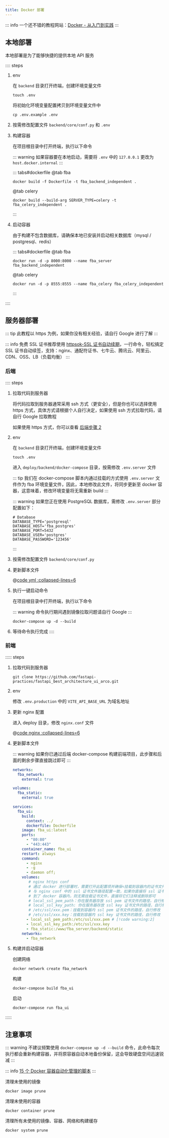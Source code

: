 ```yaml
---
title: Docker 部署
---
```


::: info
一个还不错的教程网站：[Docker - 从入门到实践](https://yeasy.gitbook.io/docker_practice)
:::

## 本地部署

本地部署是为了能够快捷的提供本地 API 服务

:::: steps

1. env

   在 `backend` 目录打开终端，创建环境变量文件

   ```shell:no-line-numbers
   touch .env
   ```

   将初始化环境变量配置拷贝到环境变量文件中

   ```shell:no-line-numbers
   cp .env.example .env
   ```

2. 按需修改配置文件 `backend/core/conf.py` 和 `.env`
3. 构建容器

   在项目根目录中打开终端，执行以下命令

   ::: warning
   如果容器要在本地启动，需要将 `.env` 中的 `127.0.0.1` 更改为 `host.docker.internal`
   :::

   ::: tabs#dockerfile
   @tab fba

   ```shell:no-line-numbers
   docker build -f Dockerfile -t fba_backend_independent .
   ```

   @tab celery

   ```shell:no-line-numbers
   docker build --build-arg SERVER_TYPE=celery -t fba_celery_independent .
   ```

   :::

4. 启动容器

   由于构建不包含数据库，请确保本地已安装并启动相关数据库（mysql / postgresql、redis）

   ::: tabs#dockerfile
   @tab fba

   ```shell:no-line-numbers
   docker run -d -p 8000:8000 --name fba_server fba_backend_independent
   ```

   @tab celery

   ```shell:no-line-numbers
   docker run -d -p 8555:8555 --name fba_celery fba_celery_independent
   ```

   :::

::::

## 服务器部署

::: tip
此教程以 https 为例，如果你没有相关经验，请自行 Google 进行了解
:::

::: info
免费 SSL 证书推荐使用 [httpsok-SSL 证书自动续期](https://httpsok.com/p/4Qjd)，一行命令，轻松搞定 SSL
证书自动续签，支持：nginx、通配符证书、七牛云、腾讯云、阿里云、CDN、OSS、LB（负载均衡）
:::

### 后端

:::: steps

1. 拉取代码到服务器

   将代码拉取到服务器通常采用 ssh 方式（更安全），但是你也可以选择使用 https 方式，具体方式请根据个人自行决定，如果使用 ssh
   方式拉取代码，请自行 Google 拉取教程

   如果使用 https 方式，你可以查看 [后端步骤 2](../summary/quick-start.md#后端)

2. env

   在 `backend` 目录打开终端，创建环境变量文件

   ```shell:no-line-numbers
   touch .env
   ```

   进入 `deploy/backend/docker-compose` 目录，按需修改 `.env.server` 文件

   ::: tip
   我们在 docker-compose 脚本内通过挂载的方式使用 `.env.server` 文件作为 fba 环境变量文件，因此，本地修改此文件，将同步更新至
   docker 容器，这意味着，修改环境变量将无需重新 build
   :::

   ::: warning
   如果您正在使用 PostgreSQL 数据库，需修改 `.env.server` 部分配置如下：

   ```dotenv:no-line-numbers
   # Database
   DATABASE_TYPE='postgresql'
   DATABASE_HOST='fba_postgres'
   DATABASE_PORT=5432
   DATABASE_USER='postgres'
   DATABASE_PASSWORD='123456'
   ```

   :::

3. 按需修改配置文件 `backend/core/conf.py`

4. 更新脚本文件

   @[code yml :collapsed-lines=6](../../code/docker-compose.yml)

5. 执行一键启动命令

   在项目根目录中打开终端，执行以下命令

   ::: warning
   命令执行期间遇到镜像拉取问题请自行 Google
   :::

   ```shell:no-line-numbers
   docker-compose up -d --build
   ```

6. 等待命令执行完成
   ::::

### 前端

::::: steps

1. 拉取代码到服务器

   ```shell:no-line-numbers
   git clone https://github.com/fastapi-practices/fastapi_best_architecture_ui_arco.git
   ```

2. env

   修改 `.env.production` 中的 `VITE_API_BASE_URL` 为域名地址

3. 更新 nginx 配置

   进入 deploy 目录，修改 `nginx.conf` 文件

   @[code nginx :collapsed-lines=6](../../code/nginx.conf)

4. 更新脚本文件

   ::: warning
   如果你已通过后端 docker-compose 构建前端项目，此步骤和后面的剩余步骤直接跳过即可
   :::

   ```yaml :collapsed-lines=6
   networks:
     fba_network:
       external: true

   volumes:
     fba_static:
       external: true

   services:
     fba_ui:
       build:
         context: ../
         dockerfile: Dockerfile
       image: fba_ui:latest
       ports:
         - "80:80"
         - "443:443"
       container_name: fba_ui
       restart: always
       command:
         - nginx
         - -g
         - daemon off;
       volumes:
          # nginx https conf
          # 通过 docker 进行部署时，需要打开此配置项并确保<挂载到容器内的证书文件路径>配置
          # 与 nginx conf 中的 ssl 证书文件路径配置一致，如果你直接将 ssl 证书文件 cp
          # 到了 docker 容器内，则无需挂载证书文件，直接将它们注释或删除即可
          # local_ssl_pem_path：你在服务器存放 ssl pem 证书文件的路径，自行修改
          # local_ssl_key_path: 你在服务器存放 ssl key 证书文件的路径，自行修改
          # /etc/ssl/xxx.pem：挂载到容器内 ssl pem 证书文件的路径，自行修改
          # /etc/ssl/xxx.key：挂载到容器内 ssl key 证书文件的路径，自行修改
         - local_ssl_pem_path:/etc/ssl/xxx.pem # [!code warning:2]
         - local_ssl_key_path:/etc/ssl/xxx.key
         - fba_static:/www/fba_server/backend/static
       networks:
         - fba_network
   ```

5. 构建并启动容器

   创建网络

   ```shell:no-line-numbers
   docker network create fba_network
   ```

   构建

   ```shell:no-line-numbers
   docker-compose build fba_ui
   ```

   启动

   ```shell:no-line-numbers
   docker-compose run fba_ui
   ```

:::::

## 注意事项

::: warning
不建议频繁使用 `docker-compose up -d --build` 命令，此命令每次执行都会重新构建容器，并将原容器自动本地备份保留，这会导致硬盘空间迅速锐减
:::

::: info
[15 个 Docker 容器自动化管理的脚本](https://www.yuque.com/fcant/devops/itkfyytisf9z84y6)
:::

清理未使用的镜像

```shell:no-line-numbers
docker image prune
```

清理未使用的容器

```shell:no-line-numbers
docker container prune
```

清理所有未使用的镜像、容器、网络和构建缓存

```shell:no-line-numbers
docker system prune
```
